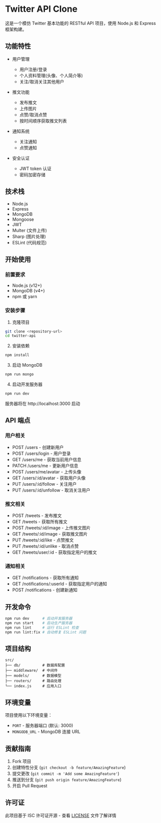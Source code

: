 
# Twitter API Clone

这是一个模仿 Twitter 基本功能的 RESTful API 项目，使用 Node.js 和 Express 框架构建。

## 功能特性

- 用户管理
  - 用户注册/登录
  - 个人资料管理(头像、个人简介等)
  - 关注/取消关注其他用户
  
- 推文功能
  - 发布推文
  - 上传图片
  - 点赞/取消点赞
  - 按时间顺序获取推文列表
  
- 通知系统
  - 关注通知
  - 点赞通知
  
- 安全认证
  - JWT token 认证
  - 密码加密存储

## 技术栈

- Node.js
- Express
- MongoDB
- Mongoose
- JWT
- Multer (文件上传)
- Sharp (图片处理)
- ESLint (代码规范)

## 开始使用

### 前置要求

- Node.js (v12+)
- MongoDB (v4+)
- npm 或 yarn

### 安装步骤

1. 克隆项目
```bash
git clone <repository-url>
cd twitter-api
```

2. 安装依赖
```bash
npm install
```

3. 启动 MongoDB
```bash
npm run mongo
```

4. 启动开发服务器
```bash
npm run dev
```

服务器将在 http://localhost:3000 启动

## API 端点

### 用户相关

- POST /users - 创建新用户
- POST /users/login - 用户登录
- GET /users/me - 获取当前用户信息
- PATCH /users/me - 更新用户信息
- POST /users/me/avatar - 上传头像
- GET /users/:id/avatar - 获取用户头像
- PUT /users/:id/follow - 关注用户
- PUT /users/:id/unfollow - 取消关注用户

### 推文相关

- POST /tweets - 发布推文
- GET /tweets - 获取所有推文
- POST /tweets/:id/image - 上传推文图片
- GET /tweets/:id/image - 获取推文图片
- PUT /tweets/:id/like - 点赞推文
- PUT /tweets/:id/unlike - 取消点赞
- GET /tweets/user/:id - 获取指定用户的推文

### 通知相关

- GET /notifications - 获取所有通知
- GET /notifications/:userId - 获取指定用户的通知
- POST /notifications - 创建新通知

## 开发命令

```bash
npm run dev      # 启动开发服务器
npm run start    # 启动生产服务器
npm run lint     # 运行 ESLint 检查
npm run lint:fix # 自动修复 ESLint 问题
```

## 项目结构

```
src/
├── db/          # 数据库配置
├── middleware/  # 中间件
├── models/      # 数据模型
├── routers/     # 路由处理
└── index.js     # 应用入口
```

## 环境变量

项目使用以下环境变量：

- `PORT` - 服务器端口 (默认: 3000)
- `MONGODB_URL` - MongoDB 连接 URL

## 贡献指南

1. Fork 项目
2. 创建特性分支 (`git checkout -b feature/AmazingFeature`)
3. 提交更改 (`git commit -m 'Add some AmazingFeature'`)
4. 推送到分支 (`git push origin feature/AmazingFeature`)
5. 开启 Pull Request

## 许可证

此项目基于 ISC 许可证开源 - 查看 [LICENSE](LICENSE) 文件了解详情
